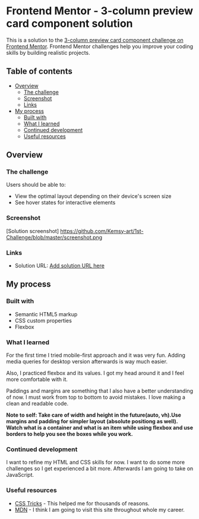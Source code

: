 ﻿# Frontend Mentor - 3-column preview card component solution

This is a solution to the [3-column preview card component challenge on Frontend Mentor](https://www.frontendmentor.io/challenges/3column-preview-card-component-pH92eAR2-). Frontend Mentor challenges help you improve your coding skills by building realistic projects. 

## Table of contents

- [Overview](#overview)
  - [The challenge](#the-challenge)
  - [Screenshot](#screenshot)
  - [Links](#links)
- [My process](#my-process)
  - [Built with](#built-with)
  - [What I learned](#what-i-learned)
  - [Continued development](#continued-development)
  - [Useful resources](#useful-resources)



## Overview

### The challenge

Users should be able to:

- View the optimal layout depending on their device's screen size
- See hover states for interactive elements

### Screenshot

[Solution screenshot] https://github.com/Kemsy-art/1st-Challenge/blob/master/screenshot.png



### Links

- Solution URL: [Add solution URL here](https://your-solution-url.com)


## My process

### Built with

- Semantic HTML5 markup
- CSS custom properties
- Flexbox

### What I learned

For the first time I tried mobile-first approach and it was very fun. Adding media queries for desktop version afterwards is way much easier. 

Also, I practiced flexbox and its values. I got my head around it and I feel more comfortable with it.

Paddings and margins are something that I also have a better understanding of now. I must work from top to bottom to avoid mistakes. I love making a clean and readable code.

**Note to self:  Take care of width and height in the future(auto, vh).Use margins and padding for simpler layout (absolute positiong as well). Watch what is a container and what is an item while using flexbox and use borders to help you see the boxes while you work.**

### Continued development

I want to refine my HTML and CSS skills for now. I want to do some more challenges so I get experienced a bit more. Afterwards I am going to take on JavaScript.

### Useful resources

- [CSS Tricks](https://css-tricks.com/) - This helped me for thousands of reasons. 
- [MDN](https://developer.mozilla.org/en-US/) - I think I am going to visit this site throughout whole my career.






